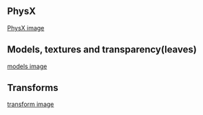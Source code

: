 ## PhysX
[PhysX image](../Media/VK1.gif)
## Models, textures and transparency(leaves)
[models image](../Media/VK2.gif)
## Transforms
[transform image](../Media/VK3.gif)